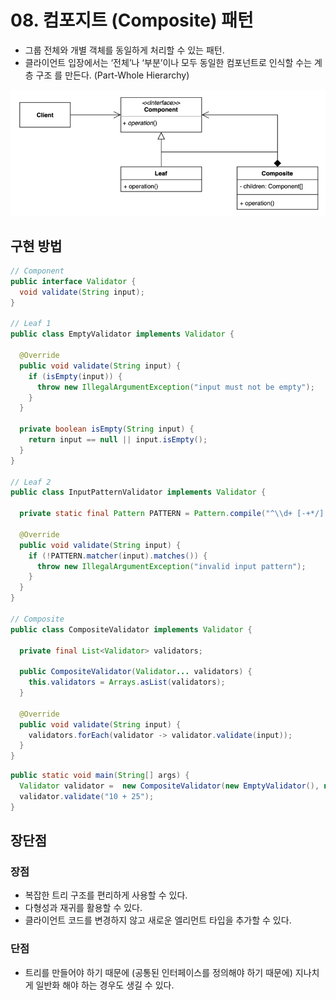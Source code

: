 # 08. 컴포지트 (Composite) 패턴

- 그룹 전체와 개별 객체를 동일하게 처리할 수 있는 패턴.
- 클라이언트 입장에서는 ‘전체’나 ‘부분’이나 모두 동일한 컴포넌트로 인식할 수는 계층 구조 를 만든다. (Part-Whole Hierarchy)

![08.png](../images/08.png)

## 구현 방법

```java
// Component
public interface Validator {
  void validate(String input);
}

// Leaf 1
public class EmptyValidator implements Validator {
  
  @Override
  public void validate(String input) {
    if (isEmpty(input)) {
      throw new IllegalArgumentException("input must not be empty");
    }
  }

  private boolean isEmpty(String input) {
    return input == null || input.isEmpty();
  }
}

// Leaf 2
public class InputPatternValidator implements Validator {
  
  private static final Pattern PATTERN = Pattern.compile("^\\d+ [-+*/] \\d+$");

  @Override
  public void validate(String input) {
    if (!PATTERN.matcher(input).matches()) {
      throw new IllegalArgumentException("invalid input pattern");
    }
  }
}

// Composite
public class CompositeValidator implements Validator {

  private final List<Validator> validators;

  public CompositeValidator(Validator... validators) {
    this.validators = Arrays.asList(validators);
  }

  @Override
  public void validate(String input) {
    validators.forEach(validator -> validator.validate(input));
  }
}
```

```java
public static void main(String[] args) {
  Validator validator =  new CompositeValidator(new EmptyValidator(), new InputPatternValidator());
  validator.validate("10 + 25");
}
```

## 장단점

### 장점

- 복잡한 트리 구조를 편리하게 사용할 수 있다.
- 다형성과 재귀를 활용할 수 있다.
- 클라이언트 코드를 변경하지 않고 새로운 엘리먼트 타입을 추가할 수 있다.

### 단점

- 트리를 만들어야 하기 때문에 (공통된 인터페이스를 정의해야 하기 때문에) 지나치게 일반화 해야 하는 경우도 생길 수 있다.
